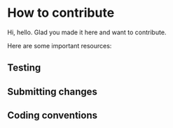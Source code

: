 # How to contribute

Hi, hello. Glad you made it here and want to contribute.

Here are some important resources:

## Testing

## Submitting changes

## Coding conventions
